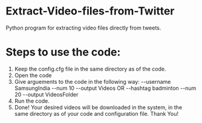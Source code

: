 # Extract-Video-files-from-Twitter
Python program for extracting video files directly from tweets.
# Steps to use the code:
1. Keep the config.cfg file in the same directory as of the code.
2. Open the code
3. Give arguements to the code in the following way:
--username SamsungIndia --num 10 --output Videos
OR
--hashtag badminton --num 20 --output VideosFolder
4. Run the code. 
5. Done! Your desired videos will be downloaded in the system, in the same directory as of your code and configuration file.
Thank You!
